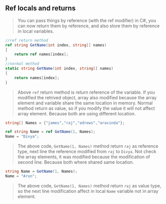 ## Ref locals and returns

> You can pass things by reference (with the ref modifier) in C#, you can now return them by reference, and also store them by reference in local variables.

```c#
//ref return method
ref string GetName(int index, string[] names) 
{
    return ref names[index];
}
//normal method
static string GetName(int index, string[] names) 
{
    return names[index];
} 
```

> Above `ref` return method is return reference of the variable. If you modified the retrived object, array also modified because the array element and variable share the same location in memory.
Normal method return as value, so if you modify the value it will not affect array element. Because both are using different location.

```c#
string[] Names = {"james","raj","adrews","aravinda"};
```

```c#
ref string Name = ref GetName(1, Names);
Name = "Divya";
```
> The above code, `GetName(1, Names)` method return `raj` as reference type, next line the reference modified from `raj` to `Divya`. Not check the array elements, it was modified because the modification of second line. Because both where shared same location.

```c#
string Name = GetName(1, Names);            
Name = "Arun";
```
> The above code, `GetName(1, Names)` method return `raj` as value type, so the next line modification affect in local `Name` variable not in array element.